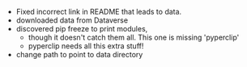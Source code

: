 - Fixed incorrect link in README that leads to data.
- downloaded data from Dataverse
- discovered pip freeze to print modules,
	- though it doesn't catch them all. This one is missing 'pyperclip'
	- pyperclip needs all this extra stuff! 
- change path to point to data directory
